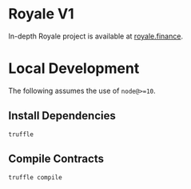 # Royale V1


In-depth Royale project is available at [royale.finance](https://royale.finance/).


# Local Development

The following assumes the use of `node@>=10`.

## Install Dependencies

`truffle`

## Compile Contracts

`truffle compile`


